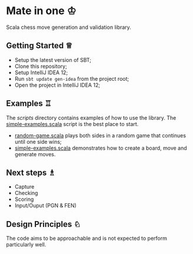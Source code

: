 Mate in one ♔
=============

Scala chess move generation and validation library.

Getting Started ♕
-----------------

* Setup the latest version of SBT;
* Clone this repository;
* Setup IntelliJ IDEA 12;
* Run `sbt update gen-idea` from the project root;
* Open the project in IntelliJ IDEA 12;

Examples ♖
----------

The *scripts* directory contains examples of how to use the library. The [simple-examples.scala](script/simple-examples.scala) script is the best place to start.

* [random-game.scala](script/random-game.scala) plays both sides in a random game that continues until one side wins;
* [simple-examples.scala](script/simple-examples.scala) demonstrates how to create a board, move and generate moves.

Next steps ♗
------------

* Capture
* Checking
* Scoring
* Input/Ouput (PGN & FEN)

Design Principles ♘
-------------------

The code aims to be approachable and is not expected to perform particularly well.
